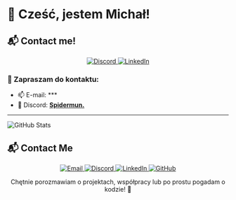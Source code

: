 # 👋 Cześć, jestem Michał!

## 📬 Contact me!

<p align="center">
  <a href="https://discord.com/users/spidermun.">
    <img alt="Discord" src="https://img.shields.io/badge/Spidermun.-5865F2?style=for-the-badge&logo=discord&logoColor=white" />
  </a>
  <a href="https://www.linkedin.com/in/micha%C5%82-trela-702687321/">
    <img alt="LinkedIn" src="https://img.shields.io/badge/Michał Trela-0A66C2?style=for-the-badge&logo=linkedin&logoColor=white" />
  </a>
</p>


### 💬 Zapraszam do kontaktu:
- 📫 E-mail: ***
- 💬 Discord: **[Spidermun.](https://discord.com/users/spidermun.)**

---

![GitHub Stats](https://github-readme-stats.vercel.app/api?username=spidermun&show_icons=true&theme=tokyonight)

## 📬 Contact Me

<p align="center">
  <a href="mailto:twojemail@example.com" target="_blank">
    <img alt="Email" src="https://img.shields.io/badge/E--mail-D14836?style=for-the-badge&logo=gmail&logoColor=white" />
  </a>
  <a href="https://discord.com/users/spidermun." target="_blank">
    <img alt="Discord" src="https://img.shields.io/badge/Spidermun.-5865F2?style=for-the-badge&logo=discord&logoColor=white" />
  </a>
  <a href="https://www.linkedin.com/in/micha%C5%82-trela-702687321/" target="_blank">
    <img alt="LinkedIn" src="https://img.shields.io/badge/LinkedIn-0A66C2?style=for-the-badge&logo=linkedin&logoColor=white" />
  </a>
  <a href="https://github.com/spidermun" target="_blank">
    <img alt="GitHub" src="https://img.shields.io/badge/GitHub-100000?style=for-the-badge&logo=github&logoColor=white" />
  </a>
</p>

<p align="center">
  Chętnie porozmawiam o projektach, współpracy lub po prostu pogadam o kodzie! 💬
</p>
